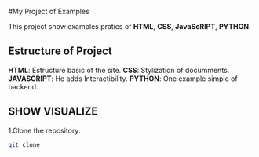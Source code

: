 #My Project of Examples

This project show examples pratics of **HTML**, **CSS**, **JavaScRIPT**, **PYTHON**.

## Estructure of Project
**HTML**: Estructure basic of the site.
**CSS**: Stylization of documments.
**JAVASCRIPT**: He adds Interactibility.
**PYTHON**: One example simple of backend.

## SHOW VISUALIZE
1.Clone the repository:
```bash
git clone 
